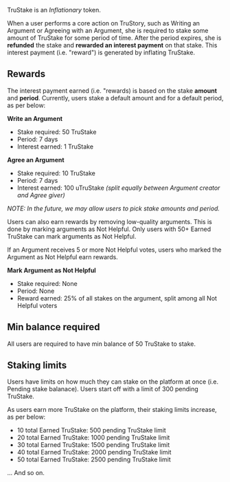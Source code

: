 TruStake is an *Inflationary* token.

When a user performs a core action on TruStory, such as Writing an Argument or Agreeing with an Argument, she is required to stake some amount of TruStake for some period of time. After the period expires, she is **refunded** the stake and **rewarded an interest payment** on that stake. This interest payment (i.e. "reward") is generated by inflating TruStake.

## Rewards

The interest payment earned (i.e. "rewards) is based on the stake **amount** and **period**. Currently, users stake a default amount and for a default period, as per below:

**Write an Argument**
- Stake required: 50 TruStake
- Period: 7 days
- Interest earned: 1 TruStake


**Agree an Argument**
- Stake required: 10 TruStake
- Period: 7 days
- Interest earned: 100 uTruStake *(split equally between Argument creator and Agree giver)*

_NOTE: In the future, we may allow users to pick stake amounts and period._

Users can also earn rewards by removing low-quality arguments. This is done by marking arguments as Not Helpful. Only users with 50+ Earned TruStake can mark arguments as Not Helpful.

If an Argument receives 5 or more Not Helpful votes, users who marked the Argument as Not Helpful earn rewards.

**Mark Argument as Not Helpful**
 - Stake required: None
 - Period: None
 - Reward earned: 25% of all stakes on the argument, split among all Not Helpful voters 

## Min balance required

All users are required to have min balance of 50 TruStake to stake. 

## Staking limits
Users have limits on how much they can stake on the platform at once (i.e. Pending stake balanace). Users start off with a limit of 300 pending TruStake.

As users earn more TruStake on the platform, their staking limits increase, as per below:

- 10 total Earned TruStake: 500 pending TruStake limit
- 20 total Earned TruStake: 1000 pending TruStake limit
- 30 total Earned TruStake: 1500 pending TruStake limit
- 40 total Earned TruStake: 2000 pending TruStake limit
- 50 total Earned TruStake: 2500 pending TruStake limit

... And so on.
